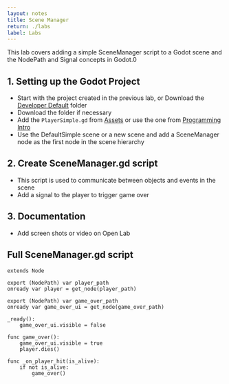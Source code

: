 ```yaml
---
layout: notes
title: Scene Manager
return: ./labs
label: Labs
---
```


This lab covers adding a simple SceneManager script to a Godot scene and the NodePath and Signal concepts in Godot.0

## 1. Setting up the Godot Project
- Start with the project created in the previous lab, or Download the [Developer Default](./Developer_Default.zip) folder
- Download the folder if necessary
- Add the `PlayerSimple.gd` from [Assets](./Assets.zip) or use the one from [Programming Intro](1-0_Programming_Intro)
- Use the DefaultSimple scene or a new scene and add a SceneManager node as the first node in the scene hierarchy

## 2. Create SceneManager.gd script
- This script is used to communicate between objects and events in the scene
- Add a signal to the player to trigger game over

## 3. Documentation
- Add screen shots or video on Open Lab

## Full SceneManager.gd script
```
extends Node

export (NodePath) var player_path
onready var player = get_node(player_path)

export (NodePath) var game_over_path
onready var game_over_ui = get_node(game_over_path)

_ready():
	game_over_ui.visible = false

func game_over():
	game_over_ui.visible = true
	player.dies()

func _on_player_hit(is_alive):
	if not is_alive:
		game_over()

```